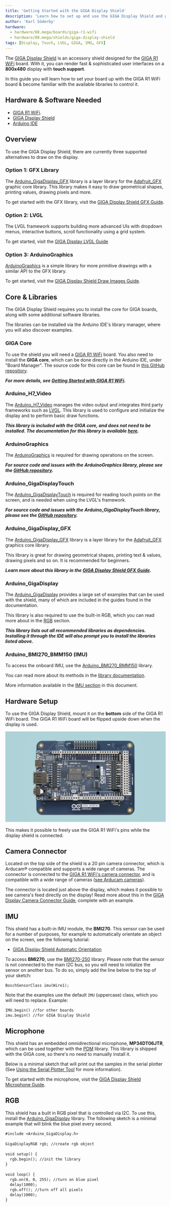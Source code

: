 ```yaml
---
title: 'Getting Started with the GIGA Display Shield'
description: 'Learn how to set up and use the GIGA Display Shield and get an overview of its features.'
author: 'Karl Söderby'
hardware:
  - hardware/08.mega/boards/giga-r1-wifi
  - hardware/08.mega/shields/giga-display-shield
tags: [Display, Touch, LVGL, GIGA, IMU, GFX]
---
```


The [GIGA Display Shield](/hardware/giga-display-shield) is an accessory shield designed for the [GIGA R1 WiFi](/hardware/giga-r1-wifi) board. With it, you can render fast & sophisticated user interfaces on a **800x480** display with **touch support**.

In this guide you will learn how to set your board up with the GIGA R1 WiFi board & become familiar with the available libraries to control it.

## Hardware & Software Needed

- [GIGA R1 WiFi](https://store.arduino.cc/products/giga-r1-wifi).
- [GIGA Display Shield](https://store.arduino.cc/products/giga-display-shield)
- [Arduino IDE](https://www.arduino.cc/en/software)

## Overview

To use the GIGA Display Shield, there are currently three supported alternatives to draw on the display.

### Option 1: GFX Library

The [Arduino_GigaDisplay_GFX](https://github.com/arduino/Arduino_GigaDisplay_GFX) library is a layer library for the [Adafruit_GFX](https://github.com/adafruit/Adafruit-GFX-Library) graphic core library. This library makes it easy to draw geometrical shapes, printing values, drawing pixels and more. 

To get started with the GFX library, visit the [GIGA Display Shield GFX Guide](/tutorials/giga-display-shield/gfx-guide).

### Option 2: LVGL

The LVGL framework supports building more advanced UIs with dropdown menus, interactive buttons, scroll functionality using a grid system.

To get started, visit the [GIGA Display LVGL Guide](/tutorials/giga-display-shield/lvgl-guide)

### Option 3: ArduinoGraphics

[ArduinoGraphics](https://www.arduino.cc/reference/en/libraries/arduinographics/) is a simple library for more primitive drawings with a similar API to the GFX library.

To get started, visit the [GIGA Display Shield Draw Images Guide](/tutorials/giga-display-shield/basic-draw-and-image).

## Core & Libraries

The GIGA Display Shield requires you to install the core for GIGA boards, along with some additional software libraries.

The libraries can be installed via the Arduino IDE's library manager, where you will also discover examples.

### GIGA Core

To use the shield you will need a [GIGA R1 WiFi](https://store.arduino.cc/products/giga-r1-wifi) board. You also need to install the **GIGA core**, which can be done directly in the Arduino IDE, under "Board Manager". The source code for this core can be found in [this GitHub repository](https://github.com/arduino/ArduinoCore-mbed).

***For more details, see [Getting Started with GIGA R1 WiFi](/tutorials/giga-r1-wifi/giga-getting-started).***

### Arduino_H7_Video

The [Arduino_H7_Video](https://github.com/arduino/ArduinoCore-mbed/tree/main/libraries/Arduino_H7_Video) manages the video output and integrates third party frameworks such as [LVGL](https://lvgl.io/). This library is used to configure and initialize the display and to perform basic draw functions.

***This library is included with the GIGA core, and does not need to be installed. The documentation for this library is available [here](https://github.com/arduino/ArduinoCore-mbed/tree/main/libraries/Arduino_H7_Video/docs).***

### ArduinoGraphics

The [ArduinoGraphics](https://www.arduino.cc/reference/en/libraries/arduinographics/) is required for drawing operations on the screen. 

***For source code and issues with the ArduinoGraphics library, please see the [GitHub repository](https://github.com/arduino-libraries/ArduinoGraphics).***

### Arduino_GigaDisplayTouch

The [Arduino_GigaDisplayTouch](https://www.arduino.cc/reference/en/libraries/arduino_gigadisplaytouch/) is required for reading touch points on the screen, and is needed when using the LVGL's framework.

***For source code and issues with the Arduino_GigaDisplayTouch library, please see the [GitHub repository](https://github.com/arduino-libraries/Arduino_GigaDisplayTouch).***

### Arduino_GigaDisplay_GFX

The [Arduino_GigaDisplay_GFX](https://github.com/arduino-libraries/Arduino_GigaDisplay_GFX) library is a layer library for the [Adafruit_GFX](https://github.com/adafruit/Adafruit-GFX-Library) graphics core library.

This library is great for drawing geometrical shapes, printing text & values, drawing pixels and so on. It is recommended for beginners.

***Learn more about this library in the [GIGA Display Shield GFX Guide](/tutorials/giga-display-shield/gfx-guide).***

### Arduino_GigaDisplay

The [Arduino_GigaDisplay](https://github.com/arduino-libraries/Arduino_GigaDisplay) provides a large set of examples that can be used with the shield, many of which are included in the guides found in the documentation. 

This library is also required to use the built-in RGB, which you can read more about in the [RGB](#rgb) section.

***This library lists out all recommended libraries as dependencies. Installing it through the IDE will also prompt you to install the libraries listed above.***

### Arduino_BMI270_BMM150 (IMU)

To access the onboard IMU, use the [Arduino_BMI270_BMM150](https://github.com/arduino-libraries/Arduino_BMI270_BMM150) library. 

You can read more about its methods in the [library documentation](https://www.arduino.cc/reference/en/libraries/arduino_bmi270_bmm150/).

More information available in the [IMU section](#imu) in this document.

## Hardware Setup

To use the GIGA Display Shield, mount it on the **bottom** side of the GIGA R1 WiFi board. The GIGA R1 WiFi board will be flipped upside down when the display is used.

![Bottom View](assets/mounted.png)

This makes it possible to freely use the GIGA R1 WiFi's pins while the display shield is connected.

## Camera Connector

Located on the top side of the shield is a 20 pin camera connector, which is Arducam® compatible and supports a wide range of cameras. The connector is connected to the [GIGA R1 WiFi's camera connector](/tutorials/giga-r1-wifi/giga-camera#camera-connector), and is compatible with a wide range of cameras ([see Arducam cameras](https://www.arducam.com/camera-for-arduino-giga/)).

The connector is located just above the display, which makes it possible to see camera's feed directly on the display! Read more about this in the [GIGA Display Camera Connector Guide](/tutorials/giga-display-shield/camera-tutorial), complete with an example.

## IMU

This shield has a built-in IMU module, the **BMI270**. This sensor can be used for a number of purposes, for example to automatically orientate an object on the screen, see the following tutorial: 

- [GIGA Display Shield Automatic Orientation](/tutorials/giga-display-shield/image-orientation)

To access **BMI270**, use the [BMI270-250](https://www.arduino.cc/reference/en/libraries/arduino_bmi270_bmm150/) library. Please note that the sensor is not connected to the main I2C bus, so you will need to initialize the sensor on another bus. To do so, simply add the line below to the top of your sketch:

```arduino
BoschSensorClass imu(Wire1);
``` 

Note that the examples use the default `IMU` (uppercase) class, which you will need to replace. Example:

```
IMU.begin() //for other boards
imu.begin() //for GIGA Display Shield
```

## Microphone

This shield has an embedded omnidirectional microphone, **MP34DT06JTR**, which can be used together with the [PDM](https://docs.arduino.cc/learn/built-in-libraries/pdm) library. This library is shipped with the GIGA core, so there's no need to manually install it.

Below is a minimal sketch that will print out the samples in the serial plotter (See [Using the Serial Plotter Tool](/software/ide-v2/tutorials/ide-v2-serial-plotter) for more information). 

<CodeBlock url="https://github.com/arduino/ArduinoCore-mbed/blob/main/libraries/PDM/examples/PDMSerialPlotter/PDMSerialPlotter.ino" className="arduino"/>

To get started with the microphone, visit the [GIGA Display Shield Microphone Guide](/tutorials/giga-display-shield/microphone-tutorial).

## RGB

This shield has a built in RGB pixel that is controlled via I2C. To use this, install the [Arduino_GigaDisplay](https://github.com/arduino-libraries/Arduino_GigaDisplay) library. The following sketch is a minimal example that will blink the blue pixel every second.

```arduino
#include <Arduino_GigaDisplay.h>

GigaDisplayRGB rgb; //create rgb object

void setup() {
  rgb.begin(); //init the library
}

void loop() {
  rgb.on(0, 0, 255); //turn on blue pixel
  delay(1000);
  rgb.off(); //turn off all pixels
  delay(1000);
}
```